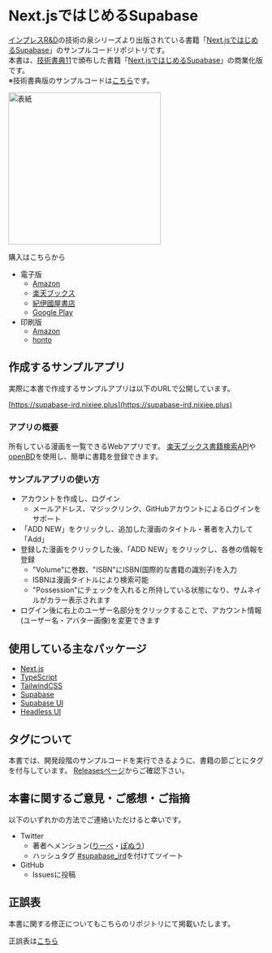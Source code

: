# Next.jsではじめるSupabase

[インプレスR&D](https://www.impressrd.jp/)の技術の泉シリーズより出版されている書籍「[Next.jsではじめるSupabase](https://nextpublishing.jp/book/14025.html)」のサンプルコードリポジトリです。  
本書は、[技術書典11](https://techbookfest.org/)で頒布した書籍「[Next.jsではじめるSupabase](https://techbookfest.org/product/5379695388393472?productVariantID=4808144628744192)」の商業化版です。  
※技術書典版のサンプルコードは[こちら](https://github.com/NiXieePlus/supabase-manga-list-sample)です。

<img src="https://m.media-amazon.com/images/I/512rpWZAnOL._SY346_.jpg" alt="表紙" width=300>

購入はこちらから

- 電子版
  - [Amazon](https://www.amazon.co.jp/gp/product/B09LM3DCY3/ref=as_li_tf_tl?ie=UTF8&camp=247&creative=1211&creativeASIN=B09LM3DCY3&linkCode=as2&tag=impressrd-1-22)
  - [楽天ブックス](https://books.rakuten.co.jp/rk/17e1a7ba2d253ec5b9d5c2e611ac9987/?l-id=search-c-item-text-01)
  - [紀伊國屋書店](https://www.kinokuniya.co.jp/f/dsg-08-EK-1086812)
  - [Google Play](https://play.google.com/store/books/details/Next_js%E3%81%A7%E3%81%AF%E3%81%98%E3%82%81%E3%82%8BSupabase?id=aqpNEAAAQBAJ)
- 印刷版
  - [Amazon](https://www.amazon.co.jp/gp/product/4295600113/ref=as_li_tf_tl?ie=UTF8&camp=247&creative=1211&creativeASIN=4295600113&linkCode=as2&tag=impressrd-1-22)
  - [honto](https://honto.jp/netstore/pd-book_31333987.html)

## 作成するサンプルアプリ

実際に本書で作成するサンプルアプリは以下のURLで公開しています。

[https://supabase-ird.nixiee.plus](https://supabase-ird.nixiee.plus)

### アプリの概要

所有している漫画を一覧できるWebアプリです。
[楽天ブックス書籍検索API](https://webservice.rakuten.co.jp/api/booksbooksearch/)や[openBD](https://openbd.jp/)を使用し、簡単に書籍を登録できます。

### サンプルアプリの使い方

- アカウントを作成し、ログイン
  - メールアドレス、マジックリンク、GitHubアカウントによるログインをサポート
- 「ADD NEW」をクリックし、追加した漫画のタイトル・著者を入力して「Add」
- 登録した漫画をクリックした後、「ADD NEW」をクリックし、各巻の情報を登録
  - "Volume"に巻数、"ISBN"にISBN(国際的な書籍の識別子)を入力
  - ISBNは漫画タイトルにより検索可能
  - "Possession"にチェックを入れると所持している状態になり、サムネイルがカラー表示されます
- ログイン後に右上のユーザー名部分をクリックすることで、アカウント情報(ユーザー名・アバター画像)を変更できます

## 使用している主なパッケージ

- [Next.js](https://nextjs.org/)
- [TypeScript](https://www.typescriptlang.org/)
- [TailwindCSS](https://tailwindcss.com/)
- [Supabase](https://supabase.io/)
- [Supabase UI](https://ui.supabase.io/)
- [Headless UI](https://headlessui.dev/)

## タグについて

本書では、開発段階のサンプルコードを実行できるように、書籍の節ごとにタグを付与しています。
[Releasesページ](https://github.com/NiXieePlus/supabase-book-ird-sample/releases)からご確認下さい。

## 本書に関するご意見・ご感想・ご指摘

以下のいずれかの方法でご連絡いただけると幸いです。

- Twitter
  - 著者へメンション([りーべ](https://twitter.com/MagicalLiebe)・[ぽぬう](https://twitter.com/ponu77))
  - ハッシュタグ [#supabase_ird](https://twitter.com/intent/tweet?hashtags=supabase_ird)を付けてツイート
- GitHub
  - Issuesに投稿

## 正誤表

本書に関する修正についてもこちらのリポジトリにて掲載いたします。

正誤表は[こちら](book/errata.md)
